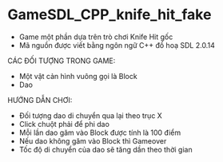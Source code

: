 # GameSDL_CPP_knife_hit_fake

- Game một phần dựa trên trò chơi Knife Hit gốc
- Mã nguồn được viết bằng ngôn ngữ C++ đồ hoạ SDL 2.0.14

CÁC ĐỐI TƯỢNG TRONG GAME:

- Một vật cản hình vuông gọi là Block
- Dao

HƯỚNG DẪN CHƠI:

- Đối tượng dao di chuyển qua lại theo trục X
- Click chuột phải để phi dao
- Mỗi lần dao găm vào Block được tính là 100 điểm
- Nếu dao không găm vào Block thì Gameover
- Tốc độ di chuyển của dao sẽ tăng dần theo thời gian


